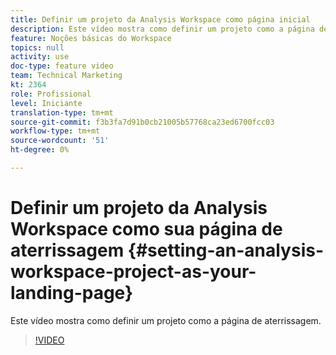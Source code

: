 ```yaml
---
title: Definir um projeto da Analysis Workspace como página inicial
description: Este vídeo mostra como definir um projeto como a página de aterrissagem.
feature: Noções básicas do Workspace
topics: null
activity: use
doc-type: feature video
team: Technical Marketing
kt: 2364
role: Profissional
level: Iniciante
translation-type: tm+mt
source-git-commit: f3b3fa7d91b0cb21005b57768ca23ed6700fcc03
workflow-type: tm+mt
source-wordcount: '51'
ht-degree: 0%

---
```



# Definir um projeto da Analysis Workspace como sua página de aterrissagem {#setting-an-analysis-workspace-project-as-your-landing-page}

Este vídeo mostra como definir um projeto como a página de aterrissagem.

>[!VIDEO](https://video.tv.adobe.com/v/25460/?quality=12)
